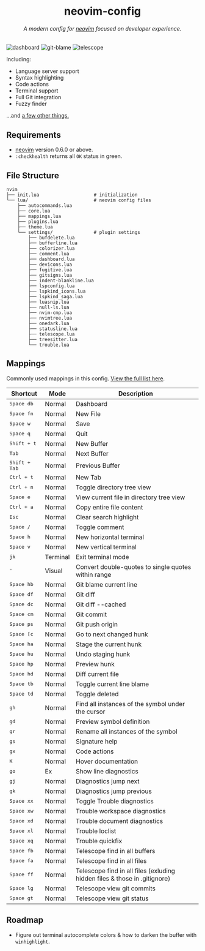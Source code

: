 <div align="center">
  <h1>neovim-config</h1>

  <h6>A modern config for <a href="https://neovim.io">neovim</a> focused on developer experience.</h6>
</div>

![dashboard](https://cloudflare-ipfs.com/ipfs/QmbB2DBVSyRpEfpWVDmatTdcXupsXrCkRmBBdsXeEhY8Ld/dashboard.png "dashboard")
![git-blame](https://cloudflare-ipfs.com/ipfs/QmbB2DBVSyRpEfpWVDmatTdcXupsXrCkRmBBdsXeEhY8Ld/git-blame.png "git-blame")
![telescope](https://cloudflare-ipfs.com/ipfs/QmbB2DBVSyRpEfpWVDmatTdcXupsXrCkRmBBdsXeEhY8Ld/telescope.png "telescope")

Including:

- Language server support
- Syntax highlighting
- Code actions
- Terminal support
- Full Git integration
- Fuzzy finder

...and [a few other things.](https://github.com/ahashim/neovim-config/blob/main/lua/plugins.lua)

## Requirements

- [neovim](https://neovim.io) version 0.6.0 or above.
- `:checkhealth` returns all `OK` status in green.

## File Structure

    nvim
    ├── init.lua                    # initialization
    └── lua/                        # neovim config files
        ├── autocommands.lua
        ├── core.lua
        ├── mappings.lua
        ├── plugins.lua
        ├── theme.lua
        └── settings/               # plugin settings
            ├── bufdelete.lua
            ├── bufferline.lua
            ├── colorizer.lua
            ├── comment.lua
            ├── dashboard.lua
            ├── devicons.lua
            ├── fugitive.lua
            ├── gitsigns.lua
            ├── indent-blankline.lua
            ├── lspconfig.lua
            ├── lspkind_icons.lua
            ├── lspkind_saga.lua
            ├── luasnip.lua
            ├── null-ls.lua
            ├── nvim-cmp.lua
            ├── nvimtree.lua
            ├── onedark.lua
            ├── statusline.lua
            ├── telescope.lua
            ├── treesitter.lua
            └── trouble.lua

## Mappings

Commonly used mappings in this config. [View the full list here](https://github.com/ahashim/neovim-config/blob/main/lua/mappings.lua#L27).

| Shortcut               | Mode     | Description                                                               |
| ---------------------- | -------- | ------------------------------------------------------------------------- |
| <kbd>Space db</kbd>    | Normal   | Dashboard                                                                 |
| <kbd>Space fn</kbd>    | Normal   | New File                                                                  |
| <kbd>Space w</kbd>     | Normal   | Save                                                                      |
| <kbd>Space q</kbd>     | Normal   | Quit                                                                      |
| <kbd>Shift + t</kbd>   | Normal   | New Buffer                                                                |
| <kbd>Tab</kbd>         | Normal   | Next Buffer                                                               |
| <kbd>Shift + Tab</kbd> | Normal   | Previous Buffer                                                           |
| <kbd>Ctrl + t</kbd>    | Normal   | New Tab                                                                   |
| <kbd>Ctrl + n</kbd>    | Normal   | Toggle directory tree view                                                |
| <kbd>Space e</kbd>     | Normal   | View current file in directory tree view                                  |
| <kbd>Ctrl + a</kbd>    | Normal   | Copy entire file content                                                  |
| <kbd>Esc</kbd>         | Normal   | Clear search highlight                                                    |
| <kbd>Space /</kbd>     | Normal   | Toggle comment                                                            |
| <kbd>Space h</kbd>     | Normal   | New horizontal terminal                                                   |
| <kbd>Space v</kbd>     | Normal   | New vertical terminal                                                     |
| <kbd>jk</kbd>          | Terminal | Exit terminal mode                                                        |
| <kbd>'</kbd>           | Visual   | Convert double-quotes to single quotes within range                       |
| <kbd>Space hb</kbd>    | Normal   | Git blame current line                                                    |
| <kbd>Space df</kbd>    | Normal   | Git diff                                                                  |
| <kbd>Space dc</kbd>    | Normal   | Git diff --cached                                                         |
| <kbd>Space cm</kbd>    | Normal   | Git commit                                                                |
| <kbd>Space ps</kbd>    | Normal   | Git push origin                                                           |
| <kbd>Space \[c</kbd>   | Normal   | Go to next changed hunk                                                   |
| <kbd>Space ha</kbd>    | Normal   | Stage the current hunk                                                    |
| <kbd>Space hu</kbd>    | Normal   | Undo staging hunk                                                         |
| <kbd>Space hp</kbd>    | Normal   | Preview hunk                                                              |
| <kbd>Space hd</kbd>    | Normal   | Diff current file                                                         |
| <kbd>Space tb</kbd>    | Normal   | Toggle current line blame                                                 |
| <kbd>Space td</kbd>    | Normal   | Toggle deleted                                                            |
| <kbd>gh</kbd>          | Normal   | Find all instances of the symbol under the cursor                         |
| <kbd>gd</kbd>          | Normal   | Preview symbol definition                                                 |
| <kbd>gr</kbd>          | Normal   | Rename all instances of the symbol                                        |
| <kbd>gs</kbd>          | Normal   | Signature help                                                            |
| <kbd>gx</kbd>          | Normal   | Code actions                                                              |
| <kbd>K</kbd>           | Normal   | Hover documentation                                                       |
| <kbd>go</kbd>          | Ex       | Show line diagnostics                                                     |
| <kbd>gj</kbd>          | Normal   | Diagnostics jump next                                                     |
| <kbd>gk</kbd>          | Normal   | Diagnostics jump previous                                                 |
| <kbd>Space xx</kbd>    | Normal   | Toggle Trouble diagnostics                                                |
| <kbd>Space xw</kbd>    | Normal   | Trouble workspace diagnostics                                             |
| <kbd>Space xd</kbd>    | Normal   | Trouble document diagnostics                                              |
| <kbd>Space xl</kbd>    | Normal   | Trouble loclist                                                           |
| <kbd>Space xq</kbd>    | Normal   | Trouble quickfix                                                          |
| <kbd>Space fb</kbd>    | Normal   | Telescope find in all buffers                                             |
| <kbd>Space fa</kbd>    | Normal   | Telescope find in all files                                               |
| <kbd>Space ff</kbd>    | Normal   | Telescope find in all files (exluding hidden files & those in .gitignore) |
| <kbd>Space lg</kbd>    | Normal   | Telescope view git commits                                                |
| <kbd>Space gt</kbd>    | Normal   | Telescope view git status                                                 |

## Roadmap

- Figure out terminal autocomplete colors & how to darken the buffer with `winhighlight`.
